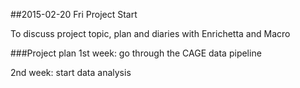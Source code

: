 ##2015-02-20 Fri
Project Start

To discuss project topic, plan and diaries with Enrichetta and Macro

###Project plan
1st week: go through the CAGE data pipeline

2nd week: start data analysis
